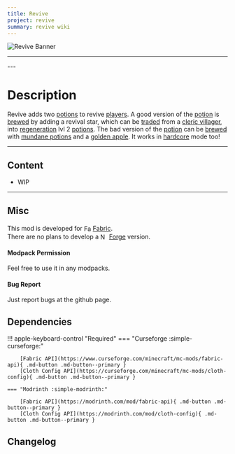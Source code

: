 ```yaml
---
title: Revive
project: revive
summary: revive wiki
---
```

<script src="/wiki/javascripts/data.js"></script>
<script src="/wiki/javascripts/sidebar.js" id="revive"></script>

![Revive Banner](/wiki/assets/general/banner/revivebanner.png)

---
<div id="showcase-gallery" modid="revive" image_1="revive_image_1"></div>
<script src="/wiki/javascripts/showcase.js"></script>
---

# Description
Revive adds two [potions](https://minecraft.wiki/w/Potion) to revive [players](https://minecraft.wiki/w/Player). A good version of the [potion](https://minecraft.wiki/w/Potion) is [brewed](https://minecraft.wiki/w/Brewing) by adding a revival star, which can be [traded](https://minecraft.wiki/w/Trading) from a [cleric villager](https://minecraft.wiki/w/Villager#Professions), into [regeneration](https://minecraft.wiki/w/Regeneration) lvl 2 [potions](https://minecraft.wiki/w/Potion).
The bad version of the [potion](https://minecraft.wiki/w/Potion) can be [brewed](https://minecraft.wiki/w/Brewing) with [mundane potions](https://minecraft.wiki/w/Potion#Base_potions) and a [golden apple](https://minecraft.wiki/w/Golden_Apple).
It works in [hardcore](https://minecraft.wiki/w/Hardcore) mode too!

---
## Content
- WIP
<!-- - [Block List](/wiki/mods/revive/Blocks/#list-of-blocks)
- [Entity List](/wiki/mods/revive/Entities/#list-of-entities)
- [Item List](/wiki/mods/revive/Items/#list-of-items)
- [Structure List](/wiki/mods/revive/Structures/#list-of-structures) -->
  
---
## Misc
This mod is developed for <img src="https://fabricmc.net/assets/logo.png" alt="Fabric" width="16" height="16" style="position: relative; top: 3px;"> [Fabric](https://fabricmc.net/).  
There are no plans to develop a <img src="https://neoforged.net/img/authors/neoforged.png" alt="NeoForged" width="16" height="16" style="position: relative; top: 3px;"> [Forge](https://neoforged.net/) version.  

#### Modpack Permission
Feel free to use it in any modpacks.  

#### Bug Report
Just report bugs at the github page.  

## Dependencies

!!! apple-keyboard-control "Required"
    === "Curseforge :simple-curseforge:"

        [Fabric API](https://www.curseforge.com/minecraft/mc-mods/fabric-api){ .md-button .md-button--primary }
        [Cloth Config API](https://curseforge.com/minecraft/mc-mods/cloth-config){ .md-button .md-button--primary }

    === "Modrinth :simple-modrinth:"

        [Fabric API](https://modrinth.com/mod/fabric-api){ .md-button .md-button--primary }
        [Cloth Config API](https://modrinth.com/mod/cloth-config){ .md-button .md-button--primary }

## Changelog
<script src="https://cdn.jsdelivr.net/npm/marked/marked.min.js"></script>
<div id="log" modid="revive"></div>
